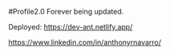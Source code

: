 #Profile2.0
Forever being updated.

Deployed: https://dev-ant.netlify.app/

https://www.linkedin.com/in/anthonyrnavarro/
